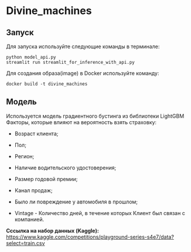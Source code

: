 # Divine_machines <br>

## Запуск
Для запуска используйте следующие команды в терминале:
```
python model_api.py
streamlit run streamlit_for_inference_with_api.py
```

Для создания образа(image) в Docker используйте команду:
```
docker build -t divine_machines   
```

## Модель
Используется модель градиентного бустинга из библиотеки LightGBM <br>
Факторы, которые влияют на вероятность взять страховку:

- Возраст клиента;
 
- Пол;
  
- Регион;

- Наличие водительского удостоверения;

- Размер годовой премии;

- Канал продаж;

- Было ли повреждение у автомобиля в прошлом;

- Vintage - Количество дней, в течение которых Клиент был связан с компанией.

**Сссылка на набор данных (Kaggle):**
https://www.kaggle.com/competitions/playground-series-s4e7/data?select=train.csv
